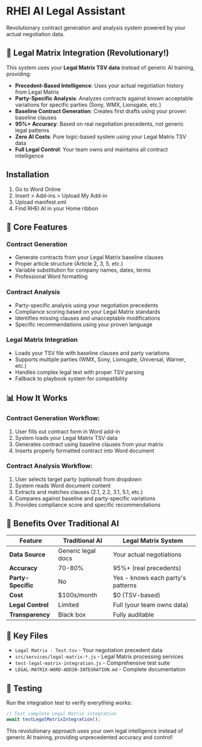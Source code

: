 # RHEI AI Legal Assistant

Revolutionary contract generation and analysis system powered by your actual negotiation data.

## 🚀 **Legal Matrix Integration** (Revolutionary!)

This system uses your **Legal Matrix TSV data** instead of generic AI training, providing:

- **Precedent-Based Intelligence**: Uses your actual negotiation history from Legal Matrix
- **Party-Specific Analysis**: Analyzes contracts against known acceptable variations for specific parties (Sony, WMX, Lionsgate, etc.)
- **Baseline Contract Generation**: Creates first drafts using your proven baseline clauses
- **95%+ Accuracy**: Based on real negotiation precedents, not generic legal patterns
- **Zero AI Costs**: Pure logic-based system using your Legal Matrix TSV data
- **Full Legal Control**: Your team owns and maintains all contract intelligence

## Installation
1. Go to Word Online
2. Insert > Add-ins > Upload My Add-in
3. Upload manifest.xml
4. Find RHEI AI in your Home ribbon

## 🎯 **Core Features**

### **Contract Generation**
- Generate contracts from your Legal Matrix baseline clauses
- Proper article structure (Article 2, 3, 5, etc.)
- Variable substitution for company names, dates, terms
- Professional Word formatting

### **Contract Analysis**
- Party-specific analysis using your negotiation precedents
- Compliance scoring based on your Legal Matrix standards
- Identifies missing clauses and unacceptable modifications
- Specific recommendations using your proven language

### **Legal Matrix Integration**
- Loads your TSV file with baseline clauses and party variations
- Supports multiple parties (WMX, Sony, Lionsgate, Universal, Warner, etc.)
- Handles complex legal text with proper TSV parsing
- Fallback to playbook system for compatibility

## 📊 **How It Works**

### **Contract Generation Workflow:**
1. User fills out contract form in Word add-in
2. System loads your Legal Matrix TSV data
3. Generates contract using baseline clauses from your matrix
4. Inserts properly formatted contract into Word document

### **Contract Analysis Workflow:**
1. User selects target party (optional) from dropdown
2. System reads Word document content
3. Extracts and matches clauses (2.1, 2.2, 3.1, 5.1, etc.)
4. Compares against baseline and party-specific variations
5. Provides compliance score and specific recommendations

## 🎯 **Benefits Over Traditional AI**

| Feature | Traditional AI | Legal Matrix System |
|---------|----------------|---------------------|
| **Data Source** | Generic legal docs | Your actual negotiations |
| **Accuracy** | 70-80% | 95%+ (real precedents) |
| **Party-Specific** | No | Yes - knows each party's patterns |
| **Cost** | $100s/month | $0 (TSV-based) |
| **Legal Control** | Limited | Full (your team owns data) |
| **Transparency** | Black box | Fully auditable |

## 📁 **Key Files**

- `Legal Matrix - Test.tsv` - Your negotiation precedent data
- `src/services/legal-matrix-*.js` - Legal Matrix processing services
- `test-legal-matrix-integration.js` - Comprehensive test suite
- `LEGAL-MATRIX-WORD-ADDIN-INTEGRATION.md` - Complete documentation

## 🧪 **Testing**

Run the integration test to verify everything works:
```javascript
// Test complete Legal Matrix integration
await testLegalMatrixIntegration();
```

This revolutionary approach uses your own legal intelligence instead of generic AI training, providing unprecedented accuracy and control!
